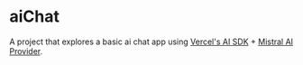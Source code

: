 # aiChat
A project that explores a basic ai chat app using [Vercel's AI SDK](https://ai-sdk.dev/docs/getting-started/nextjs-app-router) + [Mistral AI Provider](https://ai-sdk.dev/providers/ai-sdk-providers/mistral#mistral-ai-provider).

